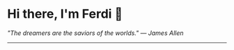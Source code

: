 <h1>Hi there, I'm Ferdi 👋</h1>

<p><em>
  "The dreamers are the saviors of the worlds." — James Allen
</em></p>

---
